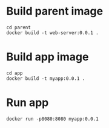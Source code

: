 # Build parent image
```
cd parent
docker build -t web-server:0.0.1 .
```

# Build app image
```
cd app
docker build -t myapp:0.0.1 .
```

# Run app
```
docker run -p8080:8080 myapp:0.0.1 
```